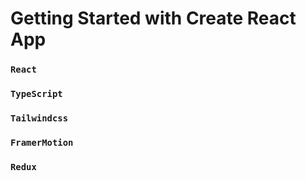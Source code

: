 # Getting Started with Create React App

### `React`
### `TypeScript`
### `Tailwindcss`
### `FramerMotion`
### `Redux`
